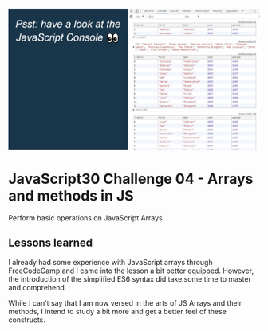 ![JS04](js04.jpg)
# JavaScript30 Challenge 04 - Arrays and methods in JS
Perform basic operations on JavaScript Arrays

## Lessons learned

I already had some experience with JavaScript arrays through FreeCodeCamp and I came into the lesson a bit better equipped. However, the introduction of the simplified ES6 syntax did take some time to master and comprehend.

While I can't say that I am now versed in the arts of JS Arrays and their methods, I intend to study a bit more and get a better feel of these constructs.
